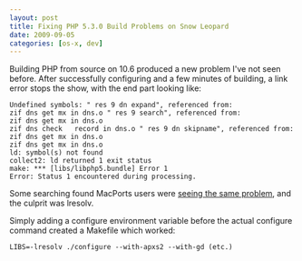 ```yaml
---
layout: post
title: Fixing PHP 5.3.0 Build Problems on Snow Leopard
date: 2009-09-05
categories: [os-x, dev] 
---
```


Building PHP from source on 10.6 produced a new problem I've not seen before. After successfully configuring and a few minutes of building, a link error stops the show, with the end part looking like:

```
Undefined symbols: " res 9 dn expand", referenced from:
zif	dns	get	mx in dns.o " res 9 search", referenced from:
zif	dns	get	mx in dns.o
zif	dns	check	record in dns.o " res 9 dn skipname", referenced from:
zif	dns	get	mx in dns.o
zif	dns	get	mx in dns.o
ld: symbol(s) not found
collect2: ld returned 1 exit status
make: *** [libs/libphp5.bundle] Error 1
Error: Status 1 encountered during processing.
```

Some searching found MacPorts users were [seeing the same problem][1], and the culprit was lresolv.

Simply adding a configure environment variable before the actual configure command created a Makefile which worked:

```
LIBS=-lresolv ./configure --with-apxs2 --with-gd (etc.)
```

 [1]: http://trac.macports.org/ticket/19997
